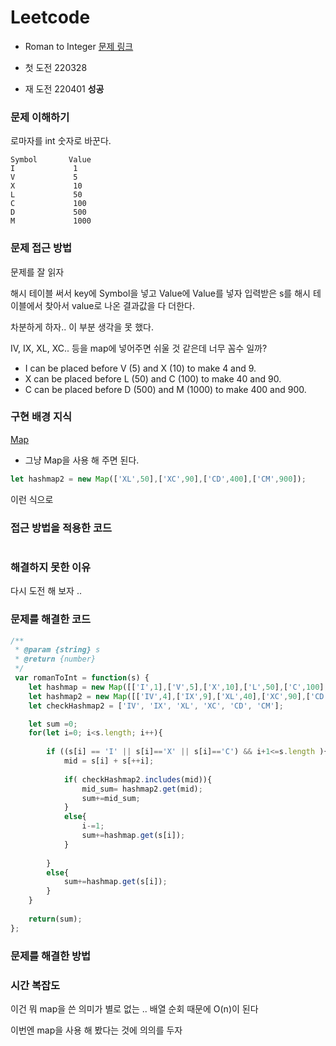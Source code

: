 # Leetcode
- Roman to Integer
[문제 링크](https://leetcode.com/problems/roman-to-integer/) 

- 첫 도전 220328

- 재 도전 220401 **성공**

### 문제 이해하기
로마자를 int 숫자로 바꾼다. 
```
Symbol       Value
I             1
V             5
X             10
L             50
C             100
D             500
M             1000
```

### 문제 접근 방법

문제를 잘 읽자 

해시 테이블 써서 key에 Symbol을 넣고 Value에 Value를 넣자
입력받은 s를 해시 테이블에서 찾아서 value로 나온 결과값을 다 더한다.

차분하게 하자.. 이 부분 생각을 못 했다. 

IV, IX, XL, XC.. 등을 map에 넣어주면 쉬울 것 같은데 너무 꼼수 일까?

- I can be placed before V (5) and X (10) to make 4 and 9. 
- X can be placed before L (50) and C (100) to make 40 and 90. 
- C can be placed before D (500) and M (1000) to make 400 and 900.


### 구현 배경 지식

[Map](https://developer.mozilla.org/en-US/docs/Web/JavaScript/Reference/Global_Objects/Map)
- 그냥 Map을 사용 해 주면 된다. 
```javascript
let hashmap2 = new Map(['XL',50],['XC',90],['CD',400],['CM',900]);
```
이런 식으로 


### 접근 방법을 적용한 코드
```
```
### 해결하지 못한 이유
다시 도전 해 보자 ..



### 문제를 해결한 코드
```javascript
/**
 * @param {string} s
 * @return {number}
 */
 var romanToInt = function(s) {
    let hashmap = new Map([['I',1],['V',5],['X',10],['L',50],['C',100],['D',500],['M',1000]]);
    let hashmap2 = new Map([['IV',4],['IX',9],['XL',40],['XC',90],['CD',400],['CM',900]]);
    let checkHashmap2 = ['IV', 'IX', 'XL', 'XC', 'CD', 'CM'];

    let sum =0;
    for(let i=0; i<s.length; i++){
        
        if ((s[i] == 'I' || s[i]=='X' || s[i]=='C') && i+1<=s.length ){
            mid = s[i] + s[++i];
            
            if( checkHashmap2.includes(mid)){
                mid_sum= hashmap2.get(mid);
                sum+=mid_sum;
            }
            else{
                i-=1;
                sum+=hashmap.get(s[i]);
            }
            
        }
        else{
            sum+=hashmap.get(s[i]);
        }
    }
    
    return(sum);
};
```

### 문제를 해결한 방법


### 시간 복잡도
이건 뭐 map을 쓴 의미가 별로 없는 .. 배열 순회 때문에 O(n)이 된다

이번엔 map을 사용 해 봤다는 것에 의의를 두자 